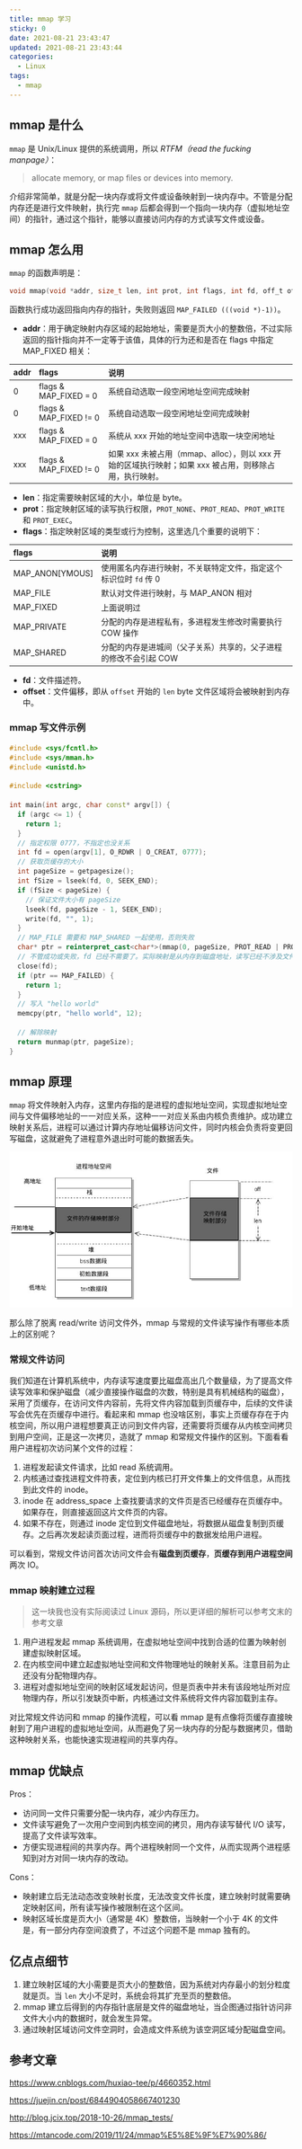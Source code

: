 ```yaml
---
title: mmap 学习
sticky: 0
date: 2021-08-21 23:43:47
updated: 2021-08-21 23:43:44
categories:
  - Linux
tags:
  - mmap
---
```



## mmap 是什么

`mmap` 是 Unix/Linux 提供的系统调用，所以 *RTFM（read the fucking manpage）*：

> allocate memory, or map files or devices into memory.

介绍非常简单，就是分配一块内存或将文件或设备映射到一块内存中。不管是分配内存还是进行文件映射，执行完 `mmap` 后都会得到一个指向一块内存（虚拟地址空间）的指针，通过这个指针，能够以直接访问内存的方式读写文件或设备。


## mmap 怎么用

`mmap` 的函数声明是：

```c
void mmap(void *addr, size_t len, int prot, int flags, int fd, off_t offset)
```

函数执行成功返回指向内存的指针，失败则返回 `MAP_FAILED (((void *)-1))`。

- **addr**：用于确定映射内存区域的起始地址，需要是页大小的整数倍，不过实际返回的指针指向并不一定等于该值，具体的行为还和是否在 flags 中指定 MAP_FIXED 相关：

| addr | flags                 | 说明        |
|:-----|:----------------------|:-----------|
|0     | flags & MAP_FIXED = 0 | 系统自动选取一段空闲地址空间完成映射 |
|0     | flags & MAP_FIXED != 0| 系统自动选取一段空闲地址空间完成映射 |
|xxx   | flags & MAP_FIXED = 0 | 系统从 xxx 开始的地址空间中选取一块空闲地址 |
|xxx   | flags & MAP_FIXED != 0| 如果 xxx 未被占用（mmap、alloc），则以 xxx 开始的区域执行映射；如果 xxx 被占用，则移除占用，执行映射。|

- **len**：指定需要映射区域的大小，单位是 byte。
- **prot**：指定映射区域的读写执行权限，`PROT_NONE`、`PROT_READ`、`PROT_WRITE` 和 `PROT_EXEC`。
- **flags**：指定映射区域的类型或行为控制，这里选几个重要的说明下：

| flags         | 说明                  |
|:--------------|:---------------------|
|MAP_ANON[YMOUS]| 使用匿名内存进行映射，不关联特定文件，指定这个标识位时 `fd` 传 0 |
|MAP_FILE       | 默认对文件进行映射，与 MAP_ANON 相对 |
|MAP_FIXED      | 上面说明过 |
|MAP_PRIVATE    | 分配的内存是进程私有，多进程发生修改时需要执行 COW 操作 |
|MAP_SHARED     | 分配的内存是进城间（父子关系）共享的，父子进程的修改不会引起 COW |

- **fd**：文件描述符。
- **offset**：文件偏移，即从 `offset` 开始的 `len` byte 文件区域将会被映射到内存中。

### mmap 写文件示例

```c++
#include <sys/fcntl.h>
#include <sys/mman.h>
#include <unistd.h>

#include <cstring>

int main(int argc, char const* argv[]) {
  if (argc <= 1) {
    return 1;
  }
  // 指定权限 0777，不指定也没关系
  int fd = open(argv[1], O_RDWR | O_CREAT, 0777);
  // 获取页缓存的大小
  int pageSize = getpagesize();
  int fSize = lseek(fd, 0, SEEK_END);
  if (fSize < pageSize) {
    // 保证文件大小有 pageSize
    lseek(fd, pageSize - 1, SEEK_END);
    write(fd, "", 1);
  }
  // MAP_FILE 需要和 MAP_SHARED 一起使用，否则失败
  char* ptr = reinterpret_cast<char*>(mmap(0, pageSize, PROT_READ | PROT_WRITE, MAP_FILE | MAP_SHARED, fd, 0));
  // 不管成功或失败，fd 已经不需要了。实际映射是从内存到磁盘地址，读写已经不涉及文件概念了
  close(fd);
  if (ptr == MAP_FAILED) {
    return 1;
  }
  // 写入 "hello world"
  memcpy(ptr, "hello world", 12);

  // 解除映射
  return munmap(ptr, pageSize);
}
```

## mmap 原理

`mmap` 将文件映射入内存，这里内存指的是进程的虚拟地址空间，实现虚拟地址空间与文件偏移地址的一一对应关系，这种一一对应关系由内核负责维护。成功建立映射关系后，进程可以通过计算内存地址偏移访问文件，同时内核会负责将变更回写磁盘，这就避免了进程意外退出时可能的数据丢失。

![映射关系](../../../img/2021/va_mapping.png)

那么除了脱离 read/write 访问文件外，mmap 与常规的文件读写操作有哪些本质上的区别呢？

### 常规文件访问

我们知道在计算机系统中，内存读写速度要比磁盘高出几个数量级，为了提高文件读写效率和保护磁盘（减少直接操作磁盘的次数，特别是具有机械结构的磁盘），采用了页缓存，在访问文件内容前，先将文件内容加载到页缓存中，后续的文件读写会优先在页缓存中进行。看起来和 mmap 也没啥区别，事实上页缓存存在于内核空间，所以用户进程想要真正访问到文件内容，还需要将页缓存从内核空间拷贝到用户空间，正是这一次拷贝，造就了 mmap 和常规文件操作的区别。下面看看用户进程初次访问某个文件的过程：

1. 进程发起读文件请求，比如 read 系统调用。
2. 内核通过查找进程文件符表，定位到内核已打开文件集上的文件信息，从而找到此文件的 inode。
3. inode 在 address_space 上查找要请求的文件页是否已经缓存在页缓存中。如果存在，则直接返回这片文件页的内容。
4. 如果不存在，则通过 inode 定位到文件磁盘地址，将数据从磁盘复制到页缓存。之后再次发起读页面过程，进而将页缓存中的数据发给用户进程。

可以看到，常规文件访问首次访问文件会有**磁盘到页缓存**，**页缓存到用户进程空间**两次 IO。

### mmap 映射建立过程

> 这一块我也没有实际阅读过 Linux 源码，所以更详细的解析可以参考文末的参考文章

1. 用户进程发起 mmap 系统调用，在虚拟地址空间中找到合适的位置为映射创建虚拟映射区域。
2. 在内核空间中建立起虚拟地址空间和文件物理地址的映射关系。注意目前为止还没有分配物理内存。
3. 进程对虚拟地址空间的映射区域发起访问，但是页表中并未有该段地址所对应物理内存，所以引发缺页中断，内核通过文件系统将文件内容加载到主存。


对比常规文件访问和 mmap 的操作流程，可以看 mmap 是有点像将页缓存直接映射到了用户进程的虚拟地址空间，从而避免了另一块内存的分配与数据拷贝，借助这种映射关系，也能快速实现进程间的共享内存。

## mmap 优缺点

Pros：
- 访问同一文件只需要分配一块内存，减少内存压力。
- 文件读写避免了一次用户空间到内核空间的拷贝，用内存读写替代 I/O 读写，提高了文件读写效率。
- 方便实现进程间的共享内存。两个进程映射同一个文件，从而实现两个进程感知到对方对同一块内存的改动。

Cons：
- 映射建立后无法动态改变映射长度，无法改变文件长度，建立映射时就需要确定映射区间，所有读写操作被限制在这个区间。
- 映射区域长度是页大小（通常是 4K）整数倍，当映射一个小于 4K 的文件是，有一部分内存空间浪费了，不过这个问题不是 mmap 独有的。


## 亿点点细节

1. 建立映射区域的大小需要是页大小的整数倍，因为系统对内存最小的划分粒度就是页。当 `len` 大小不足时，系统会将其扩充至页的整数倍。
2. mmap 建立后得到的内存指针底层是文件的磁盘地址，当企图通过指针访问非文件大小内的数据时，就会发生异常。
3. 通过映射区域访问文件空洞时，会造成文件系统为该空洞区域分配磁盘空间。


## 参考文章

https://www.cnblogs.com/huxiao-tee/p/4660352.html

https://juejin.cn/post/6844904058667401230

http://blog.jcix.top/2018-10-26/mmap_tests/

https://mtancode.com/2019/11/24/mmap%E5%8E%9F%E7%90%86/
